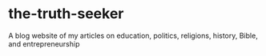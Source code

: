 # the-truth-seeker
A blog website of my articles on education, politics, religions, history, Bible, and entrepreneurship

